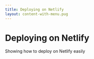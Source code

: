 ```yaml
---
title: Deploying on Netlify
layout: content-with-menu.pug
---
```


# Deploying on Netlify

Showing how to deploy on Netlify easily




